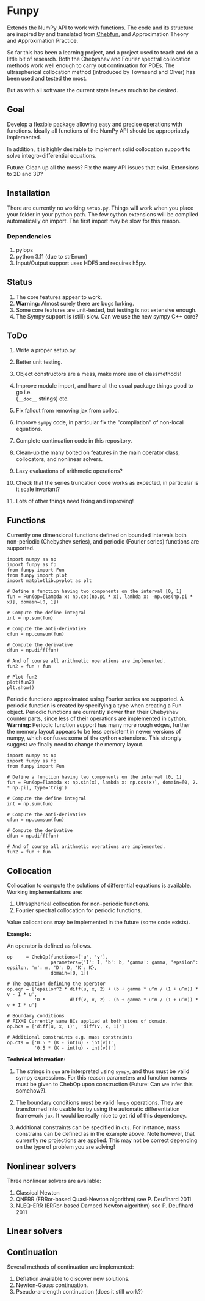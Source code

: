 Funpy
=========

Extends the NumPy API to work with functions. The code and its structure are inspired 
by and translated from [Chebfun](https://www.chebfun.org/), and Approximation Theory and
Approximation Practice.

So far this has been a learning project, and a project used to teach and do a little bit of
research. Both the Chebyshev and Fourier spectral collocation methods work well enough to carry out
continuation for PDEs. The ultraspherical collocation method (introduced by Townsend and Olver) has
been used and tested the most.

But as with all software the current state leaves much to be desired.

Goal
-------

Develop a flexible package allowing easy and precise operations with functions.
Ideally all functions of the NumPy API should be appropriately implemented.

In addition, it is highly desirable to implement solid collocation support to
solve integro-differential equations.

Future: Clean up all the mess? Fix the many API issues that exist. Extensions to 2D and 3D?

Installation
--------

There are currently no working `setup.py`. Things will work when you place your folder in your
python path. The few cython extensions will be compiled automatically on import. The first import
may be slow for this reason.

### Dependencies

1. pylops
2. python 3.11 (due to strEnum)
3. Input/Output support uses HDF5 and requires h5py.


Status
--------

1. The core features appear to work.
2. **Warning:** Almost surely there are bugs lurking.
3. Some core features are unit-tested, but testing is not extensive enough.
4. The Sympy support is (still) slow. Can we use the new sympy C++ core?

ToDo
-------

1. Write a proper setup.py.
2. Better unit testing.
3. Object constructors are a mess, make more use of classmethods!
4. Improve module import, and have all the usual package things good to go i.e.\
   (`__doc__` strings) etc. 

5. Fix fallout from removing jax from colloc.
6. Improve `sympy` code, in particular fix the "compilation" of non-local equations.
7. Complete continuation code in this repository.
8. Clean-up the many bolted on features in the main operator class, collocators, and nonlinear solvers.
9. Lazy evaluations of arithmetic operations?
10. Check that the series truncation code works as expected, in particular is it scale invariant?
11. Lots of other things need fixing and improving!


Functions
-------------------

Currently one dimensional functions defined on bounded intervals both
non-periodic (Chebyshev series), and periodic (Fourier series) functions are
supported.

```
import numpy as np
import funpy as fp
from funpy import Fun
from funpy import plot
import matplotlib.pyplot as plt

# Define a function having two components on the interval [0, 1]
fun = Fun(op=[lambda x: np.cos(np.pi * x), lambda x: -np.cos(np.pi * x)], domain=[0, 1])

# Compute the define integral
int = np.sum(fun)

# Compute the anti-derivative
cfun = np.cumsum(fun)

# Compute the derivative
dfun = np.diff(fun)

# And of course all arithmetic operations are implemented.
fun2 = fun + fun

# Plot fun2
plot(fun2)
plt.show()
```

Periodic functions approximated using Fourier series are supported. A periodic function is
created by specifying a type when creating a Fun object. Periodic functions are currently
slower than their Chebyshev counter parts, since less of their operations are implemented
in cython. **Warning:** Periodic function support has many more rough edges, further
the memory layout appears to be less persistent in newer versions of numpy, which
confuses some of the cython extensions. This strongly suggest we finally need to change
the memory layout.

```
import numpy as np
import funpy as fp
from funpy import Fun

# Define a function having two components on the interval [0, 1]
fun = Fun(op=[lambda x: np.sin(x), lambda x: np.cos(x)], domain=[0, 2. * np.pi], type='trig')

# Compute the define integral
int = np.sum(fun)

# Compute the anti-derivative
cfun = np.cumsum(fun)

# Compute the derivative
dfun = np.diff(fun)

# And of course all arithmetic operations are implemented.
fun2 = fun + fun

```

Collocation
-----------------

Collocation to compute the solutions of differential equations is available.
Working implementations are:

1. Ultraspherical collocation for non-periodic functions.
2. Fourier spectral collocation for periodic functions.

Value collocations may be implemented in the future (some code exists).

**Example:**

An operator is defined as follows.

```
op     = ChebOp(functions=['u', 'v'],
                parameters={'I': I, 'b': b, 'gamma': gamma, 'epsilon': epsilon, 'm': m, 'D': D, 'K': K},
                domain=[0, 1])

# The equation defining the operator
op.eqn = ['epsilon^2 * diff(u, x, 2) + (b + gamma * u^m / (1 + u^m)) * v - I * u',
          'D *         diff(v, x, 2) - (b + gamma * u^m / (1 + u^m)) * v + I * u']

# Boundary conditions
# FIXME Currently same BCs applied at both sides of domain.
op.bcs = ['diff(u, x, 1)', 'diff(v, x, 1)']

# Additional constraints e.g. mass constraints
op.cts = ['0.5 * (K - int(u) - int(v))',
          '0.5 * (K - int(u) - int(v))']
```

**Technical information:**

1. The strings in `eqn` are interpreted using `sympy`, and thus must be valid
sympy expressions. For this reason parameters and function names
must be given to ChebOp upon construction (Future: Can we infer this somehow?).

2. The boundary conditions must be valid `funpy` operations. They are
   transformed into usable for by using the automatic differentiation framework
   `jax`. It would be really nice to get rid of this dependency.

3. Additional constraints can be specified in `cts`. For instance, mass
   constrains can be defined as in the example above. Note however, that
   currently **no** projections are applied. This may not be correct depending
   on the type of problem you are solving!

Nonlinear solvers
----------------

Three nonlinear solvers are available:

1. Classical Newton
2. QNERR (ERRor-based Quasi-Newton algorithm) see P. Deuflhard 2011
3. NLEQ-ERR (ERRor-based Damped Newton algorithm) see P. Deuflhard 2011

Linear solvers 
-----------------

Continuation
-----------------

Several methods of continuation are implemented:

1. Deflation available to discover new solutions.
2. Newton-Gauss continuation.
3. Pseudo-arclength continuation (does it still work?)
